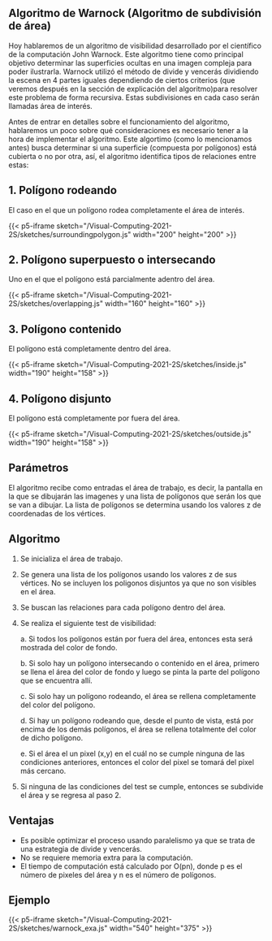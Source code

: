 ## Algoritmo de Warnock (Algoritmo de subdivisión de área)
Hoy hablaremos de un algoritmo de visibilidad desarrollado por el científico de la computación John Warnock.
Este algoritmo tiene como principal objetivo determinar las superficies ocultas en una imagen compleja para poder ilustrarla.
Warnock utilizó el método de divide y vencerás dividiendo la escena en 4 partes iguales dependiendo de ciertos criterios (que veremos después en la sección de explicación del algoritmo)para resolver este problema de forma recursiva. Estas subdivisiones en cada caso serán llamadas área de interés.

Antes de entrar en detalles sobre el funcionamiento del algoritmo, hablaremos un poco sobre qué consideraciones es necesario tener a la hora de implementar el algoritmo.
Este algortimo (como lo mencionamos antes) busca determinar si una superficie (compuesta por polígonos) está cubierta o no por otra, así, el algoritmo identifica  tipos de relaciones entre estas:

## 1. Polígono rodeando
El caso en el que un polígono rodea completamente el área de interés.

{{< p5-iframe sketch="/Visual-Computing-2021-2S/sketches/surroundingpolygon.js" width="200" height="200" >}}

## 2. Polígono superpuesto o intersecando
Uno en el que el polígono está parcialmente adentro del área.

{{< p5-iframe sketch="/Visual-Computing-2021-2S/sketches/overlapping.js" width="160" height="160" >}}

## 3. Polígono contenido
El polígono está completamente dentro del área.

{{< p5-iframe sketch="/Visual-Computing-2021-2S/sketches/inside.js" width="190" height="158" >}}

## 4. Polígono disjunto
El polígono está completamente por fuera del área.

{{< p5-iframe sketch="/Visual-Computing-2021-2S/sketches/outside.js" width="190" height="158" >}}

## Parámetros
El algoritmo recibe como entradas el área de trabajo, es decir, la pantalla en la que se dibujarán las imagenes y una lista de polígonos que serán los que se van a dibujar. 
La lista de polígonos se determina usando los valores z de coordenadas de los vértices.

## Algoritmo

1. Se inicializa el área de trabajo.
2. Se genera una lista de los polígonos usando los valores z de sus vértices. No se incluyen los poligonos disjuntos ya que no son visibles en el área.
3. Se buscan las relaciones para cada polígono dentro del área.
4. Se realiza el siguiente test de visibilidad:

    a. Si todos los polígonos están por fuera del área, entonces esta será mostrada del color de fondo.

    b. Si solo hay un polígono intersecando o contenido en el área, primero se llena el área del color de fondo y luego se pinta la parte del polígono que se encuentra allí.

    c. Si solo hay un polígono rodeando, el área se rellena completamente del color del polígono.

    d. Si hay un polígono rodeando que, desde el punto de vista, está por encima de los demás polígonos, el área se rellena totalmente del color de dicho polígono.

    e. Si el área el un pixel (x,y) en el cuál no se cumple ninguna de las condiciones anteriores, entonces el color del pixel se tomará del pixel más cercano.

5. Si ninguna de las condiciones del test se cumple, entonces se subdivide el área y se regresa al paso 2.

## Ventajas

- Es posible optimizar el proceso usando paralelismo ya que se trata de una estrategia de divide y vencerás.
- No se requiere memoria extra para la computación.
- El tiempo de computación está calculado por O(pn), donde p es el número de pixeles del área y n es el número de polígonos.

## Ejemplo

{{< p5-iframe sketch="/Visual-Computing-2021-2S/sketches/warnock_exa.js" width="540" height="375" >}}